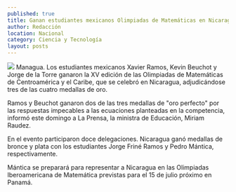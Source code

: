 ```yaml
---
published: true
title: Ganan estudiantes mexicanos Olimpiadas de Matemáticas en Nicaragua
author: Redacción
location: Nacional
category: Ciencia y Tecnología
layout: posts
---
```


![](http://i.imgur.com/eG8WEham.jpg)
Managua. Los estudiantes mexicanos Xavier Ramos, Kevin Beuchot y Jorge de la Torre ganaron la XV edición de las Olimpiadas de Matemáticas de Centroamérica y el Caribe, que se celebró en Nicaragua, adjudicándose tres de las cuatro medallas de oro.

Ramos y Beuchot ganaron dos de las tres medallas de "oro perfecto" por las respuestas impecables a las ecuaciones planteadas en la competencia, informó este domingo a La Prensa, la ministra de Educación, Miriam Raudez.

En el evento participaron doce delegaciones. Nicaragua ganó medallas de bronce y plata con los estudiantes Jorge Friné Ramos y Pedro Mántica, respectivamente.

Mántica se preparará para representar a Nicaragua en las Olimpiadas Iberoamericana de Matemática previstas para el 15 de julio próximo en Panamá.
